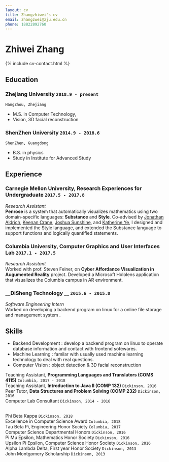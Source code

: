 ```yaml
---
layout: cv
title: Zhangzhiwei's cv
email: zhangzwei@zju.edu.cn
phone: 18822892760
---
```

# Zhiwei __Zhang__

<!--
include contact information from the front matter
Supported arguments:
    - homepage: url, text
    - phone
    - email
-->
{% include cv-contact.html %}

## Education


### __Zhejiang University__ `2018.9 - present`
```
HangZhou, Zhejiang
```
- M.S. in Computer Technology, 
- Vision, 3D facial reconstruction

### __ShenZhen University__ `2014.9 - 2018.6`
```
ShenZhen, Guangdong 
```
- B.S. in physics
- Study in Institute for Advanced Study 


## Experience

### __Carnegie Mellon University, Research Experiences for Undergraduate__  `2017.5 - 2017.8`
_Research Assistant_<br>
__Penrose__ is a system that automatically visualizes mathematics using two domain-specific languages: __Substance__ and __Style__. Co-advised by [Jonathan Aldrich](https://www.cs.cmu.edu/~./aldrich/), [Keenan Crane](https://www.cs.cmu.edu/~kmcrane/), [Joshua Sunshine](http://www.cs.cmu.edu/~jssunshi/), and [Katherine Ye](https://www.cs.cmu.edu/~kqy/), I designed and implemented the Style language, and extended the Substance language to support functions and logically quantified statements.

### __Columbia University, Computer Graphics and User Interfaces Lab__ `2017.1 - 2017.5`
_Research Assistant_<br>
Worked with prof. Steven Feiner, on __Cyber Affordance Visualization in Augumented Reality__ project. Developed a Microsoft Hololens application that visualizes the Columbia campus in AR environment.

### __DiSheng Technology __ `2015.6 - 2015.8`
_Software Engineering Intern_<br>
Worked on developing a backend program on linux for a online file storage and management system .


## Skills
- Backend Development
  : develop a backend program on linux  to operate database information and contact with frontend sofewares. 
- Machine Learning
  : familar with usually used machine learning technology to deal with real questions. 
- Computer Vision
  : object detection & 3D facial reconstruction 

Teaching Assistant, __Programming Languages and Translators (COMS 4115)__ `Columbia, 2017 - 2018` <br>
Teaching Assistant, __Introduction to Java II (COMP 132)__ `Dickinson, 2016` <br>
Peer Tutor, __Data Structures and Problem Solving (COMP 232)__ `Dickinson, 2016` <br>
Computer Lab Consultant `Dickinson, 2014 - 2016` <br>


## 

Phi Beta Kappa `Dickinson, 2018` <br>
Excellence in Computer Science Award `Columbia, 2018` <br>
Tau Beta Pi, Engineering Honor Society `Columbia, 2017` <br>
Computer Science Departmental Honors `Dickinson, 2016` <br>
Pi Mu Epsilon, Mathematics Honor Society `Dickinson, 2016` <br>
Upsilon Pi Epsilon, Computer Science Honor Society  `Dickinson, 2016` <br>
Alpha Lambda Delta, First year Honor Society `Dickinson, 2013`<br>
John Montgomery Scholarship `Dickinson, 2013` <br>

<!-- ### Footer

Last updated: May 2013 -->
